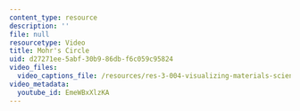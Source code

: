 ```yaml
---
content_type: resource
description: ''
file: null
resourcetype: Video
title: Mohr's Circle
uid: d27271ee-5abf-30b9-86db-f6c059c95824
video_files:
  video_captions_file: /resources/res-3-004-visualizing-materials-science-fall-2017/student-projects-by-year/2012-MIT/mohrs-circle/mohrs-circle/EmeWBxXlzKA.vtt
video_metadata:
  youtube_id: EmeWBxXlzKA
---
```


